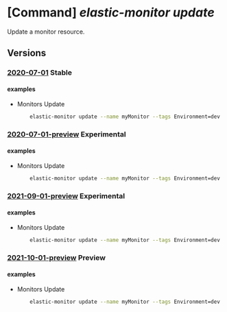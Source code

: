 # [Command] _elastic-monitor update_

Update a monitor resource.

## Versions

### [2020-07-01](/Resources/mgmt-plane/L3N1YnNjcmlwdGlvbnMve30vcmVzb3VyY2Vncm91cHMve30vcHJvdmlkZXJzL21pY3Jvc29mdC5lbGFzdGljL21vbml0b3JzL3t9/2020-07-01.xml) **Stable**

<!-- mgmt-plane /subscriptions/{}/resourcegroups/{}/providers/microsoft.elastic/monitors/{} 2020-07-01 -->

#### examples

- Monitors Update
    ```bash
        elastic-monitor update --name myMonitor --tags Environment=dev --resource-group myResourceGroup
    ```

### [2020-07-01-preview](/Resources/mgmt-plane/L3N1YnNjcmlwdGlvbnMve30vcmVzb3VyY2Vncm91cHMve30vcHJvdmlkZXJzL21pY3Jvc29mdC5lbGFzdGljL21vbml0b3JzL3t9/2020-07-01-preview.xml) **Experimental**

<!-- mgmt-plane /subscriptions/{}/resourcegroups/{}/providers/microsoft.elastic/monitors/{} 2020-07-01-preview -->

#### examples

- Monitors Update
    ```bash
        elastic-monitor update --name myMonitor --tags Environment=dev --resource-group myResourceGroup
    ```

### [2021-09-01-preview](/Resources/mgmt-plane/L3N1YnNjcmlwdGlvbnMve30vcmVzb3VyY2Vncm91cHMve30vcHJvdmlkZXJzL21pY3Jvc29mdC5lbGFzdGljL21vbml0b3JzL3t9/2021-09-01-preview.xml) **Experimental**

<!-- mgmt-plane /subscriptions/{}/resourcegroups/{}/providers/microsoft.elastic/monitors/{} 2021-09-01-preview -->

#### examples

- Monitors Update
    ```bash
        elastic-monitor update --name myMonitor --tags Environment=dev --resource-group myResourceGroup
    ```

### [2021-10-01-preview](/Resources/mgmt-plane/L3N1YnNjcmlwdGlvbnMve30vcmVzb3VyY2Vncm91cHMve30vcHJvdmlkZXJzL21pY3Jvc29mdC5lbGFzdGljL21vbml0b3JzL3t9/2021-10-01-preview.xml) **Preview**

<!-- mgmt-plane /subscriptions/{}/resourcegroups/{}/providers/microsoft.elastic/monitors/{} 2021-10-01-preview -->

#### examples

- Monitors Update
    ```bash
        elastic-monitor update --name myMonitor --tags Environment=dev --resource-group myResourceGroup
    ```
